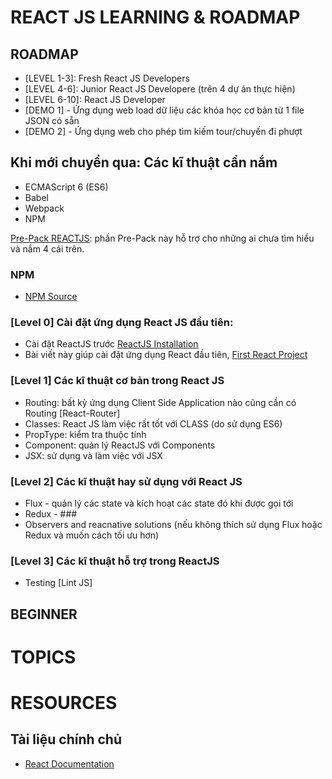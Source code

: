 # REACT JS LEARNING & ROADMAP

## ROADMAP
* [LEVEL 1-3]: Fresh React JS Developers
* [LEVEL 4-6]: Junior React JS Developere (trên 4 dự án thực hiện)
* [LEVEL 6-10]: React JS Developer
* [DEMO 1] - Ứng dụng web load dữ liệu các khóa học cơ bản từ 1 file JSON có sẵn
* [DEMO 2] - Ứng dụng web cho phép tìm kiếm tour/chuyến đi phượt

## Khi mới chuyển qua: Các kĩ thuật cần nắm

* ECMAScript 6 (ES6)
* Babel
* Webpack
* NPM

[Pre-Pack REACTJS](https://github.com/nvminhtu/React/tree/master/prepack-reactjs): phần Pre-Pack này hỗ trợ cho những ai chưa tìm hiểu và nắm 4 cái trên.
### NPM
* [NPM Source](https://github.com/nvminhtu/React/tree/master/prepack-reactjs/npm)

### [Level 0] Cài đặt ứng dụng React JS đầu tiên:
* Cài đặt ReactJS trước [ReactJS Installation](https://facebook.github.io/react/docs/installation.html)
* Bài viết này giúp cài đặt ứng dụng React đầu tiên,
[First React Project](https://medium.com/@diamondgfx/learning-react-with-create-react-app-part-1-a12e1833fdc)

### [Level 1] Các kĩ thuật cơ bản trong React JS
* Routing: bất kỳ ứng dụng Client Side Application nào cũng cần có Routing [React-Router]
* Classes: React JS làm việc rất tốt với CLASS (do sử dụng ES6)
* PropType: kiểm tra thuộc tính
* Component: quản lý ReactJS với Components
* JSX: sử dụng và làm việc với JSX

### [Level 2] Các kĩ thuật hay sử dụng với React JS
* Flux - quản lý các state và kích hoạt các state đó khi được gọi tới
* Redux - ###
* Observers and reacnative solutions (nếu không thích sử dụng Flux hoặc Redux và muốn cách tối ưu hơn)

### [Level 3] Các kĩ thuật hỗ trợ trong ReactJS
* Testing [Lint JS]

## BEGINNER
# TOPICS
# RESOURCES
## Tài liệu chính chủ
* [React Documentation](https://facebook.github.io/react/docs/hello-world.html)
